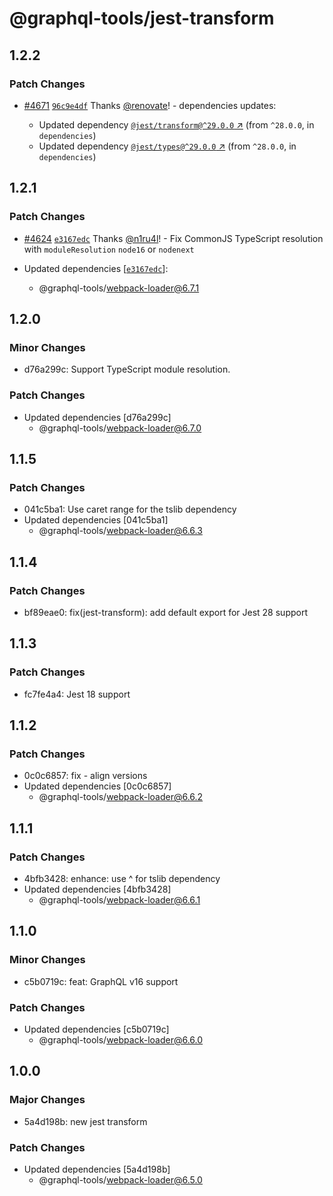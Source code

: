 # @graphql-tools/jest-transform

## 1.2.2

### Patch Changes

- [#4671](https://github.com/ardatan/graphql-tools/pull/4671) [`96c9e4df`](https://github.com/ardatan/graphql-tools/commit/96c9e4dff2866776661b992b9e481c4eabfcf2a0) Thanks [@renovate](https://github.com/apps/renovate)! - dependencies updates:

  - Updated dependency [`@jest/transform@^29.0.0` ↗︎](https://www.npmjs.com/package/@jest/transform/v/null) (from `^28.0.0`, in `dependencies`)
  - Updated dependency [`@jest/types@^29.0.0` ↗︎](https://www.npmjs.com/package/@jest/types/v/null) (from `^28.0.0`, in `dependencies`)

## 1.2.1

### Patch Changes

- [#4624](https://github.com/ardatan/graphql-tools/pull/4624) [`e3167edc`](https://github.com/ardatan/graphql-tools/commit/e3167edc98172fda88ce2306c10c7d4a23d91d67) Thanks [@n1ru4l](https://github.com/n1ru4l)! - Fix CommonJS TypeScript resolution with `moduleResolution` `node16` or `nodenext`

- Updated dependencies [[`e3167edc`](https://github.com/ardatan/graphql-tools/commit/e3167edc98172fda88ce2306c10c7d4a23d91d67)]:
  - @graphql-tools/webpack-loader@6.7.1

## 1.2.0

### Minor Changes

- d76a299c: Support TypeScript module resolution.

### Patch Changes

- Updated dependencies [d76a299c]
  - @graphql-tools/webpack-loader@6.7.0

## 1.1.5

### Patch Changes

- 041c5ba1: Use caret range for the tslib dependency
- Updated dependencies [041c5ba1]
  - @graphql-tools/webpack-loader@6.6.3

## 1.1.4

### Patch Changes

- bf89eae0: fix(jest-transform): add default export for Jest 28 support

## 1.1.3

### Patch Changes

- fc7fe4a4: Jest 18 support

## 1.1.2

### Patch Changes

- 0c0c6857: fix - align versions
- Updated dependencies [0c0c6857]
  - @graphql-tools/webpack-loader@6.6.2

## 1.1.1

### Patch Changes

- 4bfb3428: enhance: use ^ for tslib dependency
- Updated dependencies [4bfb3428]
  - @graphql-tools/webpack-loader@6.6.1

## 1.1.0

### Minor Changes

- c5b0719c: feat: GraphQL v16 support

### Patch Changes

- Updated dependencies [c5b0719c]
  - @graphql-tools/webpack-loader@6.6.0

## 1.0.0

### Major Changes

- 5a4d198b: new jest transform

### Patch Changes

- Updated dependencies [5a4d198b]
  - @graphql-tools/webpack-loader@6.5.0
